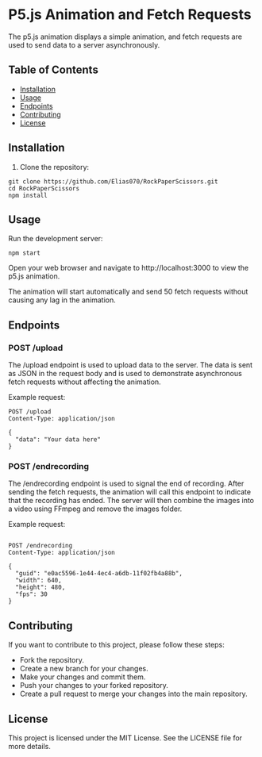 # P5.js Animation and Fetch Requests

The p5.js animation displays a simple animation, and fetch requests are used to send data to a server asynchronously.

## Table of Contents

- [Installation](#installation)
- [Usage](#usage)
- [Endpoints](#endpoints)
- [Contributing](#contributing)
- [License](#license)

## Installation

1. Clone the repository:

```
git clone https://github.com/Elias070/RockPaperScissors.git
cd RockPaperScissors
npm install
```

## Usage

Run the development server:

```
npm start
```

Open your web browser and navigate to http://localhost:3000 to view the p5.js animation.

The animation will start automatically and send 50 fetch requests without causing any lag in the animation.

## Endpoints

### POST /upload

The /upload endpoint is used to upload data to the server. The data is sent as JSON in the request body and is used to demonstrate asynchronous fetch requests without affecting the animation.

Example request:

```
POST /upload
Content-Type: application/json

{
  "data": "Your data here"
}
```

### POST /endrecording

The /endrecording endpoint is used to signal the end of recording. After sending the fetch requests, the animation will call this endpoint to indicate that the recording has ended. The server will then combine the images into a video using FFmpeg and remove the images folder.

Example request:

```

POST /endrecording
Content-Type: application/json

{
  "guid": "e0ac5596-1e44-4ec4-a6db-11f02fb4a88b",
  "width": 640,
  "height": 480,
  "fps": 30
}

```

## Contributing

If you want to contribute to this project, please follow these steps:

- Fork the repository.
- Create a new branch for your changes.
- Make your changes and commit them.
- Push your changes to your forked repository.
- Create a pull request to merge your changes into the main repository.

## License

This project is licensed under the MIT License. See the LICENSE file for more details.
